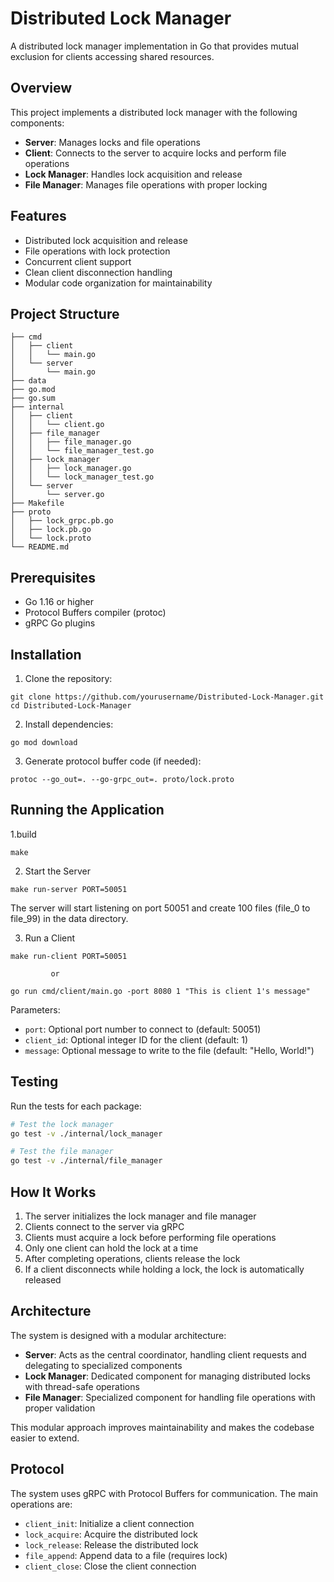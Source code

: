 # Distributed Lock Manager
A distributed lock manager implementation in Go that provides mutual exclusion for clients accessing shared resources.

## Overview
This project implements a distributed lock manager with the following components:
- **Server**: Manages locks and file operations
- **Client**: Connects to the server to acquire locks and perform file operations
- **Lock Manager**: Handles lock acquisition and release
- **File Manager**: Manages file operations with proper locking

## Features
- Distributed lock acquisition and release
- File operations with lock protection
- Concurrent client support
- Clean client disconnection handling
- Modular code organization for maintainability

## Project Structure
```
├── cmd
│   ├── client
│   │   └── main.go
│   └── server
│       └── main.go
├── data
├── go.mod
├── go.sum
├── internal
│   ├── client
│   │   └── client.go
│   ├── file_manager
│   │   ├── file_manager.go
│   │   └── file_manager_test.go
│   ├── lock_manager
│   │   ├── lock_manager.go
│   │   └── lock_manager_test.go
│   └── server
│       └── server.go
├── Makefile
├── proto
│   ├── lock_grpc.pb.go
│   ├── lock.pb.go
│   └── lock.proto
└── README.md
```

## Prerequisites
- Go 1.16 or higher
- Protocol Buffers compiler (protoc)
- gRPC Go plugins

## Installation
1. Clone the repository:
```
git clone https://github.com/yourusername/Distributed-Lock-Manager.git
cd Distributed-Lock-Manager
```

2. Install dependencies:
```
go mod download
```

3. Generate protocol buffer code (if needed):
```
protoc --go_out=. --go-grpc_out=. proto/lock.proto
```

## Running the Application

1.build 
 ```
 make
 ```
2. Start the Server
```
make run-server PORT=50051
```
The server will start listening on port 50051 and create 100 files (file_0 to file_99) in the data directory.

3. Run a Client
```
make run-client PORT=50051
```       
             or 

```
go run cmd/client/main.go -port 8080 1 "This is client 1's message"
```

Parameters:
- `port`: Optional port number to connect to (default: 50051)
- `client_id`: Optional integer ID for the client (default: 1)
- `message`: Optional message to write to the file (default: "Hello, World!")






## Testing
Run the tests for each package:
```bash
# Test the lock manager
go test -v ./internal/lock_manager

# Test the file manager
go test -v ./internal/file_manager

```

## How It Works
1. The server initializes the lock manager and file manager
2. Clients connect to the server via gRPC
3. Clients must acquire a lock before performing file operations
4. Only one client can hold the lock at a time
5. After completing operations, clients release the lock
6. If a client disconnects while holding a lock, the lock is automatically released

## Architecture
The system is designed with a modular architecture:

- **Server**: Acts as the central coordinator, handling client requests and delegating to specialized components
- **Lock Manager**: Dedicated component for managing distributed locks with thread-safe operations
- **File Manager**: Specialized component for handling file operations with proper validation

This modular approach improves maintainability and makes the codebase easier to extend.

## Protocol
The system uses gRPC with Protocol Buffers for communication. The main operations are:
- `client_init`: Initialize a client connection
- `lock_acquire`: Acquire the distributed lock
- `lock_release`: Release the distributed lock
- `file_append`: Append data to a file (requires lock)
- `client_close`: Close the client connection